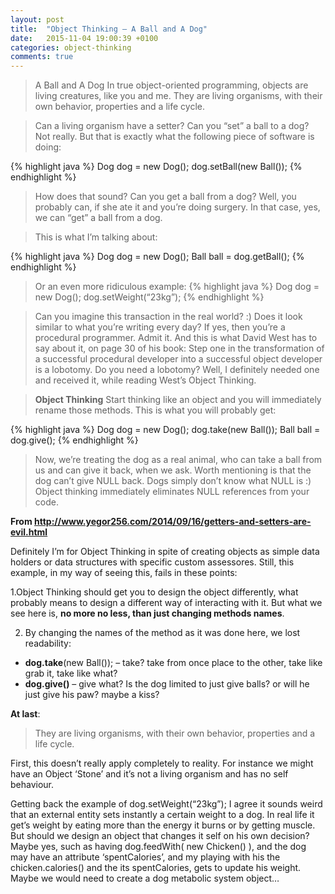 ```yaml
---
layout: post
title:  "Object Thinking – A Ball and A Dog"
date:   2015-11-04 19:00:39 +0100
categories: object-thinking
comments: true
---
```

>A Ball and A Dog
>In true object-oriented programming, objects are living creatures, like you and me. They are living organisms, with their own behavior, properties and a life cycle.

>Can a living organism have a setter? Can you “set” a ball to a dog? Not really. But that is exactly what the following piece of software is doing:

{% highlight java %}
Dog dog = new Dog();
dog.setBall(new Ball());
{% endhighlight %}

>How does that sound?
>Can you get a ball from a dog? Well, you probably can, if she ate it and you’re doing surgery. In that case, yes, we can “get” a ball from a dog.

>This is what I’m talking about:

{% highlight java %}
Dog dog = new Dog();
Ball ball = dog.getBall();
{% endhighlight %}

> Or an even more ridiculous example:
{% highlight java %}
Dog dog = new Dog();
dog.setWeight(“23kg”);
{% endhighlight %}

>Can you imagine this transaction in the real world? :)
>Does it look similar to what you’re writing every day? If yes, then you’re a procedural programmer. Admit it. And this is what David West has to say about it, on page 30 of his book:
>Step one in the transformation of a successful procedural developer into a successful object developer is a lobotomy.
>Do you need a lobotomy? Well, I definitely needed one and received it, while reading West’s Object Thinking.

>**Object Thinking**
>Start thinking like an object and you will immediately rename those methods. This is what you will probably get:

{% highlight java %}
Dog dog = new Dog();
dog.take(new Ball());
Ball ball = dog.give();
{% endhighlight %}

>Now, we’re treating the dog as a real animal, who can take a ball from us and can give it back, when we ask. Worth mentioning is that the dog can’t give NULL back. Dogs simply don’t know what NULL is :) Object thinking immediately eliminates NULL references from your code.


__From http://www.yegor256.com/2014/09/16/getters-and-setters-are-evil.html__



Definitely I’m for Object Thinking in spite of creating objects as simple data holders or data structures with specific custom assessores.
Still, this example, in my way of seeing this, fails in these points:

1.Object Thinking should get you to design the object differently, what probably means to design a different way of interacting with it. But what we see here is, **no more no less, than just changing methods names**.

2. By changing the names of the method as it was done here, we lost readability: 
  * __dog.take__(new Ball());     – take? take from once place to the other, take like grab it, take like what?
  * __dog.give()__ 	 – give what? Is the dog limited to just give balls? or will he just give his paw? maybe a kiss?



**At last**: 

> They are living organisms, with their own behavior, properties and a life cycle.

First, this doesn’t really apply completely to reality. For instance we might have an Object ‘Stone’ and it’s not a living organism and has no self behaviour.

Getting back the example of dog.setWeight(“23kg”); I agree it sounds weird that an external entity sets instantly a certain weight to a dog. In real life it get’s weight by eating more than the energy it burns or by getting muscle. But should we design an object that changes it self on his own decision? Maybe yes, such as having dog.feedWith( new Chicken() ), and the dog may have an attribute ‘spentCalories’, and my playing with his the chicken.calories() and the its spentCalories, gets to update his weight. Maybe we would need to create a dog metabolic system object…

